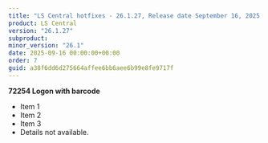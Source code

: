```yaml
---
title: "LS Central hotfixes - 26.1.27, Release date September 16, 2025 - Hotfixes"
product: LS Central
version: "26.1.27"
subproduct: 
minor_version: "26.1"
date: 2025-09-16 00:00:00+00:00
order: 7
guid: a38f6dd6d275664affee6bb6aee6b99e8fe9717f
---
```


**72254 Logon with barcode**- Item 1- Item 2- Item 3- Details not available.
